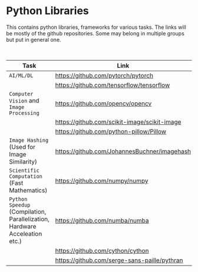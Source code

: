 # Python Libraries 

This contains python libraries, frameworks for various tasks. The links will be mostly of the github repositories. Some may belong in multiple groups but put in general one.

<br>

| Task | Link |
| --- | --- |
| `AI/ML/DL` | https://github.com/pytorch/pytorch |
| | https://github.com/tensorflow/tensorflow |
| `Computer Vision` and `Image Processing` | https://github.com/opencv/opencv |
| | https://github.com/scikit-image/scikit-image |
| | https://github.com/python-pillow/Pillow |
| `Image Hashing` <br> (Used for Image Similarity) | https://github.com/JohannesBuchner/imagehash |
| `Scientific Computation` <br> (Fast Mathematics) | https://github.com/numpy/numpy |
| `Python Speedup` <br> (Compilation, Parallelization, Hardware Acceleation etc.) | https://github.com/numba/numba |
| | https://github.com/cython/cython | 
| | https://github.com/serge-sans-paille/pythran | 
